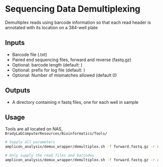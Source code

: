 # Sequencing Data Demultiplexing

Demultiplex reads using barcode information so that each read header is annotated with its location on a 384-well plate

## Inputs

- Barcode file (.txt)
- Paired end sequencing files, forward and reverse (fastq.gz)
- Optional: barcode length (default: <inferred>)
- Optional: prefix for log file (default: <derived from sequencing file names>)
- Optional: Number of mismatches allowed (default 0)

## Outputs

- A directory containing _n_ fastq files, one for each well in sample

## Usage

Tools are all located on NAS, `BradyLabComputerResources/Bioinformatics/Tools/`

```bash
# Supply all parameters
amplicon_analysis/demux_wrapper/demultiplex.sh -f forward.fastq.gz -r reverse.fastq.gz -b barcode_file.txt -o log_file -l barcode_length -m max_mismatches

# Only supply the read files and barcodes
amplicon_analysis/demux_wrapper/demultiplex.sh -f forward.fastq.gz -r reverse.fastq.gz -b barcode_file.txt
```
